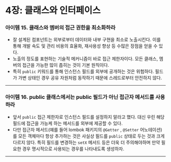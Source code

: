 # 4장: 클래스와 인터페이스

### 아이템 15. 클래스와 멤버의 접근 권한을 최소화하라

- 잘 설계된 컴포넌트는 외부로부터 데이터와 내부 구현을 최소로 노출시킨다. 이를 통해 개발 속도 및 관리 비용의 효율화, 재사용성 향상 등 수많은 장점을 얻을 수 있다.
- 노출의 정도를 표현하는 기술적 메커니즘이 바로 접근 제한자이다. 모든 클래스, 멤버의 접근을 가능한 많이 좁히는 것이 기본 원칙이다.
- 특히 `public` 키워드를 통해 인스턴스 필드를 외부에 공개하는 것은 위험하다. 필드가 가변 상태인 경우 공유 자원처럼 동작하기 때문에 스레드로부터 안전하지 않다.

---

### 아이템 16. public 클래스에서는 public 필드가 아닌 접근자 메서드를 사용하라

- 앞서 `public` 접근 제한자로 인스턴스 필드를 설정하지 말라고 했다. 대신 우린 해당 필드에 접근을 가능케 하는 메서드를 외부에 제공할 수 있다.
- 다만 접근자 메서드(예를 들어 lombok 패키지의 `@Getter` , `@Setter` 어노테이션)를 모든 객체마다 항상 추가하는 것은 사실상 필드를 `public` 상태로 두는 것과 크게 다르지 않다. 특히 필드를 변경하는 `setX` 메서드 등은 더욱 더 주의해야하며 만약 필요한 경우 명시적으로 사용되는 경우를 나타내도록 생성하자.

---